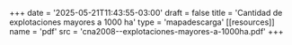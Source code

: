 +++
date = '2025-05-21T11:43:55-03:00'
draft = false
title = 'Cantidad de explotaciones mayores a 1000 ha'
type = 'mapadescarga'
[[resources]]
    name = 'pdf'
    src = 'cna2008--explotaciones-mayores-a-1000ha.pdf'
+++
